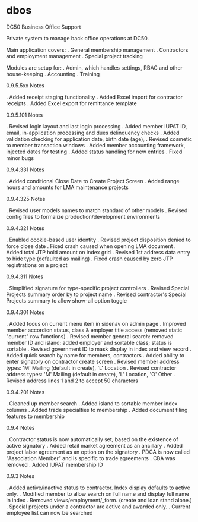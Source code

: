 # dbos
DC50 Business Office Support 

Private system to manage back office operations at DC50.  

Main application covers:
. General membership management
. Contractors and employment management
. Special project tracking

Modules are setup for:
. Admin, which handles settings, RBAC and other house-keeping
. Accounting
. Training

0.9.5.5xx Notes

. Added receipt staging functionality
. Added Excel import for contractor receipts
. Added Excel export for remittance template

0.9.5.101 Notes

. Revised login layout and last login processing
. Added member IUPAT ID, email, in-application processing and dues delinquency checks 
. Added validation checking for application date, birth date (age), 
. Revised cosmetic to member transaction windows
. Added member accounting framework, injected dates for testing
. Added status handling for new entries
. Fixed minor bugs

0.9.4.331 Notes

. Added conditional Close Date to Create Project Screen
. Added range hours and amounts for LMA maintenance projects

0.9.4.325 Notes

. Revised user models names to match standard of other models
. Revised config files to formalize production/development environments

0.9.4.321 Notes

. Enabled cookie-based user identity
. Revised project disposition denied to force close date
. Fixed crash caused when opening LMA document
. Added total JTP hold amount on index grid
. Revised 1st address data entry to hide type (defaulted as mailing)
. Fixed crash caused by zero JTP registrations on a project 

0.9.4.311 Notes

. Simplified signature for type-specific project controllers
. Revised Special Projects summary order by to project name
. Revised contractor's Special Projects summary to allow show-all option toggle

0.9.4.301 Notes

. Added focus on current menu item in sidenav on admin page
. Improved member accordion status, class & employer title access (removed static "current" row functions) 
. Revised member general search: removed member ID and island; added employer and sortable class; status is sortable
. Revised government ID to mask display in index and view record
. Added quick search by name for members, contractors
. Added ability to enter signatory on contractor create screen
. Revised member address types: 'M' Mailing (default in create), 'L' Location
. Revised contractor address types: 'M' Mailing (default in create), 'L' Location, 'O' Other
. Revised address lines 1 and 2 to accept 50 characters

0.9.4.201 Notes

. Cleaned up member search
. Added island to sortable member index columns
. Added trade specialties to membership
. Added document filing features to membership

0.9.4 Notes

. Contractor status is now automatically set, based on the existence of active signatory
. Added retail market agreement as an ancillary
. Added project labor agreement as an option on the signatory
. PDCA is now called "Association Member" and is specific to trade agreements
. CBA was removed
. Added IUPAT membership ID

0.9.3 Notes

. Added active/inactive status to contractor. Index display defaults to active only. 
. Modified member to allow search on full name and display full name in index 
. Removed views/employment/_form. (create and loan stand alone.)
. Special projects under a contractor are active and awarded only. 
. Current employee list can now be searched